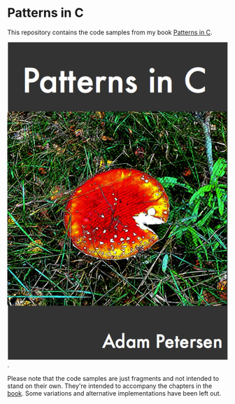 # Patterns in C

This repository contains the code samples from my book [Patterns in C](https://leanpub.com/patternsinc).

![Patterns in C](doc/imgs/title_page.png).

Please note that the code samples are just fragments and not intended to stand on their own. They're intended to accompany the chapters in the [book](https://leanpub.com/patternsinc). Some variations and alternative implementations have been left out.
